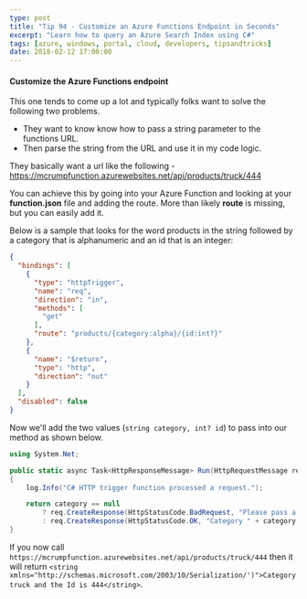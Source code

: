 ```yaml
---
type: post
title: "Tip 94 - Customize an Azure Functions Endpoint in Seconds"
excerpt: "Learn how to query an Azure Search Index using C#"
tags: [azure, windows, portal, cloud, developers, tipsandtricks]
date: 2018-02-12 17:00:00
---
```



#### Customize the Azure Functions endpoint

This one tends to come up a lot and typically folks want to solve the following two problems. 

* They want to know know how to pass a string parameter to the functions URL.
* Then parse the string from the URL and use it in my code logic.

They basically want a url like the following - https://mcrumpfunction.azurewebsites.net/api/products/truck/444

You can achieve this by going into your Azure Function and looking at your **function.json** file and adding the route. More than likely **route** is missing, but you can easily add it. 

Below is a sample that looks for the word products in the string followed by a category that is alphanumeric and an id that is an integer:

```json
{
  "bindings": [
    {
      "type": "httpTrigger",
      "name": "req",
      "direction": "in",
      "methods": [
        "get"
      ],
      "route": "products/{category:alpha}/{id:int?}"
    },
    {
      "name": "$return",
      "type": "http",
      "direction": "out"
    }
  ],
  "disabled": false
}
```

Now we'll add the two values (`string category, int? id`) to pass into our method as shown below.

```csharp
using System.Net;

public static async Task<HttpResponseMessage> Run(HttpRequestMessage req, string category, int? id, TraceWriter log)
{
    log.Info("C# HTTP trigger function processed a request.");

    return category == null
        ? req.CreateResponse(HttpStatusCode.BadRequest, "Please pass a category")
        : req.CreateResponse(HttpStatusCode.OK, "Category " + category + " and the Id is " + id);
}
```

If you now call `https://mcrumpfunction.azurewebsites.net/api/products/truck/444` then it will return `<string xmlns="http://schemas.microsoft.com/2003/10/Serialization/')">Category truck and the Id is 444</string>`. 

